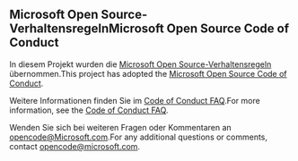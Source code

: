 ## <a name="microsoft-open-source-code-of-conduct"></a><span data-ttu-id="9e03e-101">Microsoft Open Source-Verhaltensregeln</span><span class="sxs-lookup"><span data-stu-id="9e03e-101">Microsoft Open Source Code of Conduct</span></span>

<span data-ttu-id="9e03e-102">In diesem Projekt wurden die [Microsoft Open Source-Verhaltensregeln](https://opensource.microsoft.com/codeofconduct/) übernommen.</span><span class="sxs-lookup"><span data-stu-id="9e03e-102">This project has adopted the [Microsoft Open Source Code of Conduct](https://opensource.microsoft.com/codeofconduct/).</span></span>

<span data-ttu-id="9e03e-103">Weitere Informationen finden Sie im [Code of Conduct FAQ](https://opensource.microsoft.com/codeofconduct/faq/).</span><span class="sxs-lookup"><span data-stu-id="9e03e-103">For more information, see the [Code of Conduct FAQ](https://opensource.microsoft.com/codeofconduct/faq/).</span></span> 

<span data-ttu-id="9e03e-104">Wenden Sie sich bei weiteren Fragen oder Kommentaren an [opencode@Microsoft.com](mailto:opencode@microsoft.com).</span><span class="sxs-lookup"><span data-stu-id="9e03e-104">For any additional questions or comments, contact [opencode@microsoft.com](mailto:opencode@microsoft.com).</span></span> 

